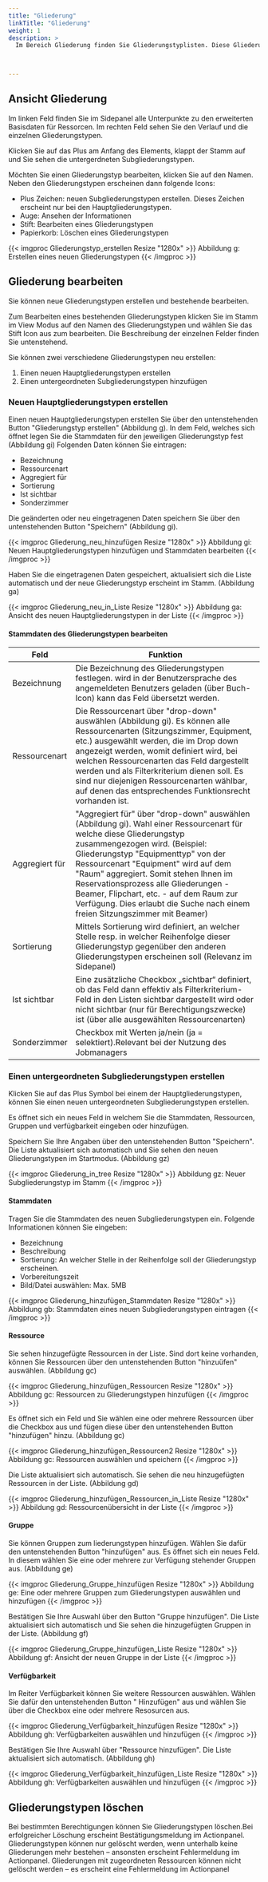 ```yaml
---
title: "Gliederung"
linkTitle: "Gliederung"
weight: 1
description: >
  Im Bereich Gliederung finden Sie Gliederungstyplisten. Diese Gliederungstypen können Sie einsehen, ändern und erstellen. Die Gliederungen werden in jeweils nur zwei Hierarchiestufen aufgeteilt (Hauptgliederung und Subgliederung) sowie die Initialstufe (welche auch als „Gliederungen“ bezeichnet wird).
 


---
```

## Ansicht Gliederung 
Im linken Feld finden Sie im Sidepanel alle Unterpunkte zu den erweiterten Basisdaten für Ressorcen. Im rechten Feld sehen Sie den Verlauf und die einzelnen Gliederungstypen. 

Klicken Sie auf das Plus am Anfang des Elements, klappt der Stamm auf und Sie sehen die untergerdneten Subgliederungstypen. 

Möchten Sie einen Gliederungstyp bearbeiten, klicken Sie auf den Namen. Neben den Gliederungstypen erscheinen dann folgende Icons:
* Plus Zeichen: neuen Subgliederungstypen erstellen. Dieses Zeichen erscheint nur bei den Hauptgliederungstypen.
* Auge: Ansehen der Informationen
* Stift: Bearbeiten eines Gliederungstypen 
* Papierkorb: Löschen eines Gliederungstypen

{{< imgproc Gliederungstyp_erstellen Resize "1280x" >}}
Abbildung g: Erstellen eines neuen Gliederungstypen
{{< /imgproc >}}

## Gliederung bearbeiten 
Sie können neue Gliederungstypen erstellen und bestehende bearbeiten. 

Zum Bearbeiten eines bestehenden Gliederungstypen klicken Sie im Stamm im View Modus auf den Namen des Gliederungstypen und wählen Sie das Stift Icon aus zum bearbeiten. Die Beschreibung der einzelnen Felder finden Sie untenstehend. 

Sie können zwei verschiedene Gliederungstypen neu erstellen:

1. Einen neuen Hauptgliederungstypen erstellen 
2. Einen untergeordneten Subgliederungstypen hinzufügen

### Neuen Hauptgliederungstypen erstellen
Einen neuen Hauptgliederungstypen erstellen Sie über den untenstehenden Button "Gliederungstyp erstellen" (Abbildung g). In dem Feld, welches sich öffnet legen Sie die Stammdaten für den jeweiligen Gliederungstyp fest (Abbildung gi)
Folgenden Daten können Sie eintragen: 
* Bezeichnung
* Ressourcenart
* Aggregiert für
* Sortierung
* Ist sichtbar
* Sonderzimmer

Die geänderten oder neu eingetragenen Daten speichern Sie über den untenstehenden Button "Speichern" (Abbildung gi).

{{< imgproc Gliederung_neu_hinzufügen Resize "1280x" >}}
Abbildung gi: Neuen Hauptgliederungstypen hinzufügen und Stammdaten bearbeiten
{{< /imgproc >}}

Haben Sie die eingetragenen Daten gespeichert, aktualisiert sich die Liste automatisch und der neue Gliederungstyp erscheint im Stamm. (Abbildung ga)

{{< imgproc Gliederung_neu_in_Liste Resize "1280x" >}}
Abbildung ga: Ansicht des neuen Hauptgliederungstypen in der Liste 
{{< /imgproc >}}

#### Stammdaten des Gliederungstypen bearbeiten
| Feld         | Funktion         | 
| ------------- |-------------  | 
| Bezeichnung        | Die Bezeichnung des Gliederungstypen festlegen. wird in der Benutzersprache des angemeldeten Benutzers geladen (über Buch-Icon) kann das Feld übersetzt werden.| 
| Ressourcenart   | Die Ressourcenart über "drop-down" auswählen (Abbildung gi). Es können alle Ressourcenarten (Sitzungszimmer, Equipment, etc.) ausgewählt werden, die im Drop down angezeigt werden, womit definiert wird, bei welchen Ressourcenarten das Feld dargestellt werden und als Filterkriterium dienen soll. Es sind nur diejenigen Ressourcenarten wählbar, auf denen das entsprechendes Funktionsrecht vorhanden ist.   |  
| Aggregiert für  | "Aggregiert für" über  "drop-down" auswählen (Abbildung gi). Wahl einer Ressourcenart für welche diese Gliederungstyp zusammengezogen wird. (Beispiel: Gliederungstyp "Equipmenttyp" von der Ressourcenart "Equipment" wird auf dem "Raum" aggregiert. Somit stehen Ihnen im Reservationsprozess alle Gliederungen - Beamer, Flipchart, etc. - auf dem Raum zur Verfügung. Dies erlaubt die Suche nach einem freien Sitzungszimmer mit Beamer)|  
| Sortierung  |  Mittels Sortierung wird definiert, an welcher Stelle resp. in welcher Reihenfolge dieser Gliederungstyp gegenüber den anderen Gliederungstypen erscheinen soll (Relevanz im Sidepanel)    |  
| Ist sichtbar    | Eine zusätzliche Checkbox „sichtbar“ definiert, ob das Feld dann effektiv als Filterkriterium-Feld in den Listen sichtbar dargestellt wird oder nicht sichtbar (nur für Berechtigungszwecke) ist (über alle ausgewählten Ressourcenarten)   |  
| Sonderzimmer   | Checkbox mit Werten ja/nein (ja = selektiert).Relevant bei der Nutzung des Jobmanagers  |  



### Einen untergeordneten Subgliederungstypen erstellen
Klicken Sie auf das Plus Symbol bei einem der Hauptgliederungstypen, können Sie einen neuen untergeordneten Subgliederungstypen erstellen. 

Es öffnet sich ein neues Feld in welchem Sie die Stammdaten, Ressourcen, Gruppen und verfügbarkeit eingeben oder hinzufügen. 

Speichern Sie Ihre Angaben über den untenstehenden Button "Speichern". Die Liste aktualisiert sich automatisch und Sie sehen den neuen Gliederungstypen im Startmodus. (Abbildung gz)

{{< imgproc Gliederung_in_tree Resize "1280x" >}}
Abbildung gz: Neuer Subgliederungstyp im Stamm 
{{< /imgproc >}}

#### Stammdaten 
Tragen Sie die Stammdaten des neuen Subgliederungstypen ein. Folgende Informationen können Sie eingeben: 

* Bezeichnung 
* Beschreibung 
* Sortierung: An welcher Stelle in der Reihenfolge soll der Gliederungstyp erscheinen.
* Vorbereitungszeit 
* Bild/Datei auswählen: Max. 5MB

{{< imgproc Gliederung_hinzufügen_Stammdaten Resize "1280x" >}}
Abbildung gb: Stammdaten eines neuen Subgliederungstypen eintragen 
{{< /imgproc >}}

#### Ressource 
Sie sehen hinzugefügte Ressourcen in der Liste. Sind dort keine vorhanden, können Sie Ressourcen über den untenstehenden Button "hinzuüfen" auswählen. (Abbildung gc)

{{< imgproc Gliederung_hinzufügen_Ressourcen Resize "1280x" >}}
Abbildung gc: Ressourcen zu Gliederungstypen hinzufügen
{{< /imgproc >}}

Es öffnet sich ein Feld und Sie wählen eine oder mehrere Ressourcen über die Checkbox aus und fügen diese über den untenstehenden Button "hinzufügen" hinzu. (Abbildung gc)

{{< imgproc Gliederung_hinzufügen_Ressourcen2 Resize "1280x" >}}
Abbildung gc: Ressourcen auswählen und speichern
{{< /imgproc >}}

Die Liste aktualisiert sich automatisch. Sie sehen die neu hinzugefügten Ressourcen in der Liste. (Abbildung gd)

{{< imgproc Gliederung_hinzufügen_Ressourcen_in_Liste Resize "1280x" >}}
Abbildung gd: Ressourcenübersicht in der Liste
{{< /imgproc >}}

#### Gruppe 
Sie können Gruppen zum liederungstypen hinzufügen. Wählen Sie dafür den untenstehenden Button "hinzufügen" aus. Es öffnet sich ein neues Feld. In diesem wählen Sie eine oder mehrere zur Verfügung stehender Gruppen aus. (Abbildung ge)

{{< imgproc Gliederung_Gruppe_hinzufügen Resize "1280x" >}}
Abbildung ge: Eine oder mehrere Gruppen zum Gliederungstypen auswählen und hinzufügen
{{< /imgproc >}}

Bestätigen Sie Ihre Auswahl über den Button "Gruppe hinzufügen". Die Liste aktualisiert sich automatisch und Sie sehen die hinzugefügten Gruppen in der Liste. (Abbildung gf)

{{< imgproc Gliederung_Gruppe_hinzufügen_Liste Resize "1280x" >}}
Abbildung gf: Ansicht der neuen Gruppe in der Liste 
{{< /imgproc >}}

#### Verfügbarkeit 
Im Reiter Verfügbarkeit können Sie weitere Ressourcen auswählen. Wählen Sie dafür den untenstehenden Button " Hinzufügen" aus und wählen Sie über die Checkbox eine oder mehrere Resosurcen aus. 

{{< imgproc Gliederung_Verfügbarkeit_hinzufügen Resize "1280x" >}}
Abbildung gh: Verfügbarkeiten auswählen und hinzufügen
{{< /imgproc >}}

Bestätigen Sie Ihre Auswahl über "Ressource hinzufügen". Die Liste aktualisiert sich automatisch. (Abbildung gh)

{{< imgproc Gliederung_Verfügbarkeit_hinzufügen_Liste Resize "1280x" >}}
Abbildung gh: Verfügbarkeiten auswählen und hinzufügen
{{< /imgproc >}}

## Gliederungstypen löschen
Bei bestimmten Berechtigungen können Sie Gliederungstypen löschen.Bei erfolgreicher Löschung erscheint Bestätigungsmeldung im Actionpanel. Gliederungstypen können nur gelöscht werden, wenn unterhalb keine Gliederungen mehr bestehen – ansonsten erscheint Fehlermeldung im Actionpanel. Gliederungen mit zugeordneten Ressourcen können nicht gelöscht werden – es erscheint eine Fehlermeldung im Actionpanel